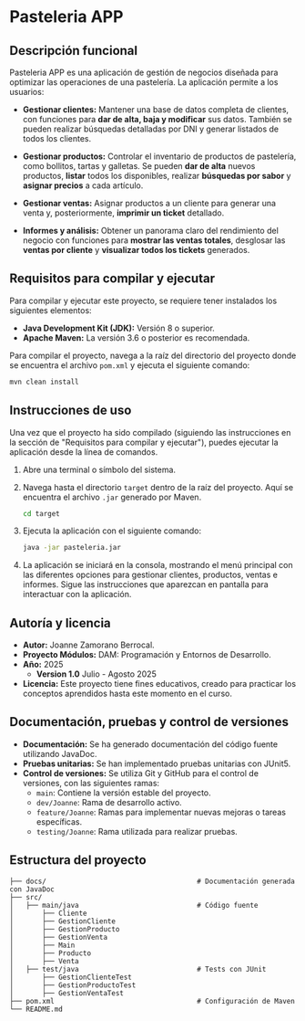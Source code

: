 # Pasteleria APP

## Descripción funcional

Pasteleria APP es una aplicación de gestión de negocios diseñada para optimizar las operaciones de una pastelería. La aplicación permite a los usuarios:

- **Gestionar clientes:** Mantener una base de datos completa de clientes, con funciones para **dar de alta, baja y modificar** sus datos. También se pueden realizar búsquedas detalladas por DNI y generar listados de todos los clientes.

- **Gestionar productos:** Controlar el inventario de productos de pastelería, como bollitos, tartas y galletas. Se pueden **dar de alta** nuevos productos, **listar** todos los disponibles, realizar **búsquedas por sabor** y **asignar precios** a cada artículo.

- **Gestionar ventas:** Asignar productos a un cliente para generar una venta y, posteriormente, **imprimir un ticket** detallado.

- **Informes y análisis:** Obtener un panorama claro del rendimiento del negocio con funciones para **mostrar las ventas totales**, desglosar las **ventas por cliente** y **visualizar todos los tickets** generados.

## Requisitos para compilar y ejecutar

Para compilar y ejecutar este proyecto, se requiere tener instalados los siguientes elementos:

* **Java Development Kit (JDK):** Versión 8 o superior.
* **Apache Maven:** La versión 3.6 o posterior es recomendada.

Para compilar el proyecto, navega a la raíz del directorio del proyecto donde se encuentra el archivo `pom.xml` y ejecuta el siguiente comando:

```bash
mvn clean install
```

## Instrucciones de uso

Una vez que el proyecto ha sido compilado (siguiendo las instrucciones en la sección de "Requisitos para compilar y ejecutar"), puedes ejecutar la aplicación desde la línea de comandos.

1.  Abre una terminal o símbolo del sistema.
2.  Navega hasta el directorio `target` dentro de la raíz del proyecto. Aquí se encuentra el archivo `.jar` generado por Maven.

    ```bash
    cd target
    ```

3.  Ejecuta la aplicación con el siguiente comando:

    ```bash
    java -jar pasteleria.jar
    ```

4.  La aplicación se iniciará en la consola, mostrando el menú principal con las diferentes opciones para gestionar clientes, productos, ventas e informes. Sigue las instrucciones que aparezcan en pantalla para interactuar con la aplicación.

## Autoría y licencia

- **Autor:** Joanne Zamorano Berrocal.
- **Proyecto Módulos:** DAM: Programación y Entornos de Desarrollo.
- **Año:** 2025
    - **Version 1.0** Julio - Agosto 2025
- **Licencia:** Este proyecto tiene fines educativos, creado para practicar los conceptos aprendidos hasta este momento en el curso. 

## Documentación, pruebas y control de versiones

- **Documentación:** Se ha generado documentación del código fuente utilizando JavaDoc.
- **Pruebas unitarias:** Se han implementado pruebas unitarias con JUnit5.
- **Control de versiones:** Se utiliza Git y GitHub para el control de versiones, con las siguientes ramas:
    - `main`: Contiene la versión estable del proyecto.
    - `dev/Joanne`: Rama de desarrollo activo.
    - `feature/Joanne`: Ramas para implementar nuevas mejoras o tareas específicas.
    - `testing/Joanne`: Rama utilizada para realizar pruebas.

## Estructura del proyecto
```
├── docs/                                     # Documentación generada con JavaDoc
├── src/
│   ├── main/java                             # Código fuente
│       ├── Cliente
│       ├── GestionCliente
│       ├── GestionProducto
│       ├── GestionVenta
│       ├── Main
│       ├── Producto
│       ├── Venta                          
│   ├── test/java                             # Tests con JUnit
│       ├── GestionClienteTest
│       ├── GestionProductoTest
│       ├── GestionVentaTest
├── pom.xml                                   # Configuración de Maven
└── README.md
